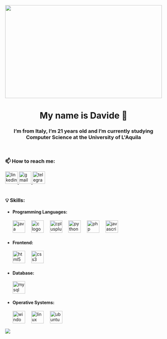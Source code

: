 <img src="https://media0.giphy.com/media/v1.Y2lkPTc5MGI3NjExanhvODFyZGNhOGx0eWRoZzhjbWQ4dHd2bWs1OGg4b2xleXEyMzJ3cSZlcD12MV9pbnRlcm5hbF9naWZfYnlfaWQmY3Q9Zw/VGuAZNdkPUpEY/giphy.gif" height="300px" width="100%" />
<h1 align="center">My name is Davide 👋</h1>

<h3 align="center">I’m from Italy, I’m 21 years old and I’m currently studying Computer Science at the University of L'Aquila</h3>

<br>

<h3 align="left">📫 How to reach me:</h3>
<div align="left">
    <a href="https://www.linkedin.com/in/davideodoardi" target="_blank">
        <img src="https://img.shields.io/static/v1?message=LinkedIn&logo=linkedin&label=&color=0077B5&logoColor=white&labelColor=&style=for-the-badge" height="40" alt="linkedin logo"  />
    </a>
    <a href="mailto:davide.odo16@gmail.com" target="_blank">
        <img src="https://img.shields.io/static/v1?message=Gmail&logo=gmail&label=&color=D14836&logoColor=white&labelColor=&style=for-the-badge" height="40" alt="gmail logo"  />
    </a>
    <a href="https://t.me/odoardy" target="_blank">
        <img src="https://img.shields.io/static/v1?message=Telegram&logo=telegram&label=&color=2CA5E0&logoColor=white&labelColor=&style=for-the-badge" height="40" alt="telegram logo"  />
    </a>
</div>

<br>

<h3 align="left">💡 Skills:</h3>
<ul>
    <li>
        <h4 align="left">Programming Languages:</h4>
        <div align="left">
            <img src="https://skillicons.dev/icons?i=java" height="40" alt="java logo"  />
            <img width="12" />
            <img src="https://cdn.simpleicons.org/c/A8B9CC" height="40" alt="c logo"  />
            <img width="12" />
            <img src="https://cdn.simpleicons.org/c++/00599C" height="40" alt="cplusplus logo"  />
            <img width="12" />
            <img src="https://cdn.jsdelivr.net/gh/devicons/devicon/icons/python/python-original.svg" height="40" alt="python logo"  />
            <img width="12" />
            <img src="https://cdn.simpleicons.org/php/777BB4" height="40" alt="php logo"  />
            <img width="12" />
            <img src="https://cdn.jsdelivr.net/gh/devicons/devicon/icons/javascript/javascript-original.svg" height="40" alt="javascript logo"  />
        </div>
    </li>
    <li>
        <h4 align="left">Frontend:</h4>
        <div align="left">
            <img src="https://cdn.jsdelivr.net/gh/devicons/devicon/icons/html5/html5-original.svg" height="40" alt="html5 logo"  />
            <img width="12" />
            <img src="https://cdn.jsdelivr.net/gh/devicons/devicon/icons/css3/css3-original.svg" height="40" alt="css3 logo"  />
        </div>
    </li>
    <li>
        <h4 align="left">Database:</h4>
        <div align="left">
            <img src="https://cdn.jsdelivr.net/gh/devicons/devicon/icons/mysql/mysql-original.svg" height="40" alt="mysql logo"  />
        </div>
    </li>
    <li>
        <h4 align="left">Operative Systems:</h4>
        <div align="left">
            <img src="https://cdn.jsdelivr.net/gh/devicons/devicon/icons/windows8/windows8-original.svg" height="40" alt="windows8 logo"  />
            <img width="12" />
            <img src="https://cdn.jsdelivr.net/gh/devicons/devicon/icons/linux/linux-original.svg" height="40" alt="linux logo"  />
            <img width="12" />
            <img src="https://cdn.jsdelivr.net/gh/devicons/devicon/icons/ubuntu/ubuntu-plain.svg" height="40" alt="ubuntu logo"  />
        </div>
    </li>
</ul>

<img src="https://raw.githubusercontent.com/Trilokia/Trilokia/379277808c61ef204768a61bbc5d25bc7798ccf1/bottom_header.svg" />

